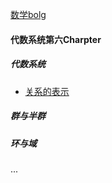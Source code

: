 [数学bolg](https://blog.csdn.net/hpdlzu80100/category_7468916.html)

#### 代数系统第六Charpter

##### 代数系统

  - [关系的表示](https://blog.csdn.net/qq_43309907/article/details/105086584)

##### 群与半群



##### 环与域

...
